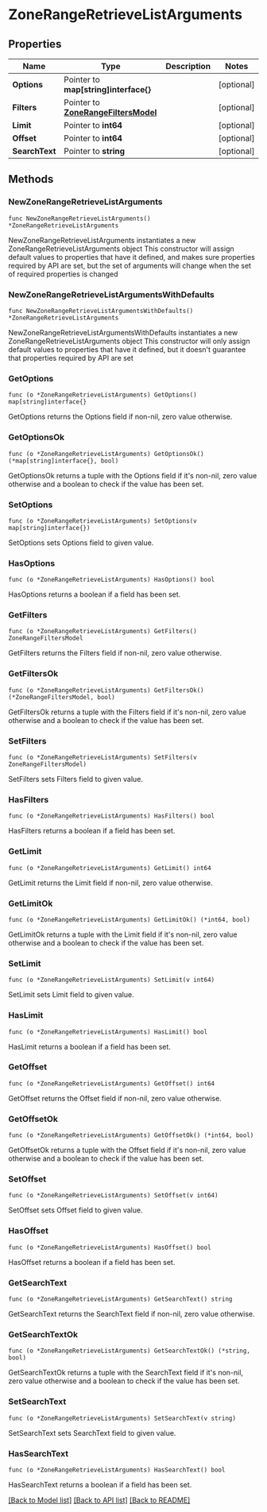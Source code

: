 # ZoneRangeRetrieveListArguments

## Properties

Name | Type | Description | Notes
------------ | ------------- | ------------- | -------------
**Options** | Pointer to **map[string]interface{}** |  | [optional] 
**Filters** | Pointer to [**ZoneRangeFiltersModel**](ZoneRangeFiltersModel.md) |  | [optional] 
**Limit** | Pointer to **int64** |  | [optional] 
**Offset** | Pointer to **int64** |  | [optional] 
**SearchText** | Pointer to **string** |  | [optional] 

## Methods

### NewZoneRangeRetrieveListArguments

`func NewZoneRangeRetrieveListArguments() *ZoneRangeRetrieveListArguments`

NewZoneRangeRetrieveListArguments instantiates a new ZoneRangeRetrieveListArguments object
This constructor will assign default values to properties that have it defined,
and makes sure properties required by API are set, but the set of arguments
will change when the set of required properties is changed

### NewZoneRangeRetrieveListArgumentsWithDefaults

`func NewZoneRangeRetrieveListArgumentsWithDefaults() *ZoneRangeRetrieveListArguments`

NewZoneRangeRetrieveListArgumentsWithDefaults instantiates a new ZoneRangeRetrieveListArguments object
This constructor will only assign default values to properties that have it defined,
but it doesn't guarantee that properties required by API are set

### GetOptions

`func (o *ZoneRangeRetrieveListArguments) GetOptions() map[string]interface{}`

GetOptions returns the Options field if non-nil, zero value otherwise.

### GetOptionsOk

`func (o *ZoneRangeRetrieveListArguments) GetOptionsOk() (*map[string]interface{}, bool)`

GetOptionsOk returns a tuple with the Options field if it's non-nil, zero value otherwise
and a boolean to check if the value has been set.

### SetOptions

`func (o *ZoneRangeRetrieveListArguments) SetOptions(v map[string]interface{})`

SetOptions sets Options field to given value.

### HasOptions

`func (o *ZoneRangeRetrieveListArguments) HasOptions() bool`

HasOptions returns a boolean if a field has been set.

### GetFilters

`func (o *ZoneRangeRetrieveListArguments) GetFilters() ZoneRangeFiltersModel`

GetFilters returns the Filters field if non-nil, zero value otherwise.

### GetFiltersOk

`func (o *ZoneRangeRetrieveListArguments) GetFiltersOk() (*ZoneRangeFiltersModel, bool)`

GetFiltersOk returns a tuple with the Filters field if it's non-nil, zero value otherwise
and a boolean to check if the value has been set.

### SetFilters

`func (o *ZoneRangeRetrieveListArguments) SetFilters(v ZoneRangeFiltersModel)`

SetFilters sets Filters field to given value.

### HasFilters

`func (o *ZoneRangeRetrieveListArguments) HasFilters() bool`

HasFilters returns a boolean if a field has been set.

### GetLimit

`func (o *ZoneRangeRetrieveListArguments) GetLimit() int64`

GetLimit returns the Limit field if non-nil, zero value otherwise.

### GetLimitOk

`func (o *ZoneRangeRetrieveListArguments) GetLimitOk() (*int64, bool)`

GetLimitOk returns a tuple with the Limit field if it's non-nil, zero value otherwise
and a boolean to check if the value has been set.

### SetLimit

`func (o *ZoneRangeRetrieveListArguments) SetLimit(v int64)`

SetLimit sets Limit field to given value.

### HasLimit

`func (o *ZoneRangeRetrieveListArguments) HasLimit() bool`

HasLimit returns a boolean if a field has been set.

### GetOffset

`func (o *ZoneRangeRetrieveListArguments) GetOffset() int64`

GetOffset returns the Offset field if non-nil, zero value otherwise.

### GetOffsetOk

`func (o *ZoneRangeRetrieveListArguments) GetOffsetOk() (*int64, bool)`

GetOffsetOk returns a tuple with the Offset field if it's non-nil, zero value otherwise
and a boolean to check if the value has been set.

### SetOffset

`func (o *ZoneRangeRetrieveListArguments) SetOffset(v int64)`

SetOffset sets Offset field to given value.

### HasOffset

`func (o *ZoneRangeRetrieveListArguments) HasOffset() bool`

HasOffset returns a boolean if a field has been set.

### GetSearchText

`func (o *ZoneRangeRetrieveListArguments) GetSearchText() string`

GetSearchText returns the SearchText field if non-nil, zero value otherwise.

### GetSearchTextOk

`func (o *ZoneRangeRetrieveListArguments) GetSearchTextOk() (*string, bool)`

GetSearchTextOk returns a tuple with the SearchText field if it's non-nil, zero value otherwise
and a boolean to check if the value has been set.

### SetSearchText

`func (o *ZoneRangeRetrieveListArguments) SetSearchText(v string)`

SetSearchText sets SearchText field to given value.

### HasSearchText

`func (o *ZoneRangeRetrieveListArguments) HasSearchText() bool`

HasSearchText returns a boolean if a field has been set.


[[Back to Model list]](../README.md#documentation-for-models) [[Back to API list]](../README.md#documentation-for-api-endpoints) [[Back to README]](../README.md)



